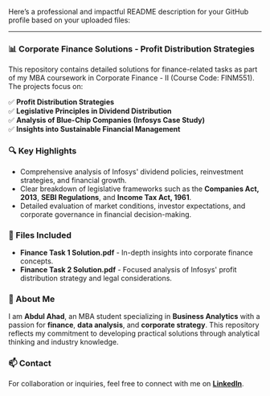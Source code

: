 Here’s a professional and impactful README description for your GitHub profile based on your uploaded files:

---

### 📊 Corporate Finance Solutions - Profit Distribution Strategies
This repository contains detailed solutions for finance-related tasks as part of my MBA coursework in Corporate Finance - II (Course Code: FINM551). The projects focus on:

✅ **Profit Distribution Strategies**  
✅ **Legislative Principles in Dividend Distribution**  
✅ **Analysis of Blue-Chip Companies (Infosys Case Study)**  
✅ **Insights into Sustainable Financial Management**  

### 🔍 Key Highlights
- Comprehensive analysis of Infosys' dividend policies, reinvestment strategies, and financial growth.
- Clear breakdown of legislative frameworks such as the **Companies Act, 2013**, **SEBI Regulations**, and **Income Tax Act, 1961**.
- Detailed evaluation of market conditions, investor expectations, and corporate governance in financial decision-making.

### 📂 Files Included
- **Finance Task 1 Solution.pdf** - In-depth insights into corporate finance concepts.
- **Finance Task 2 Solution.pdf** - Focused analysis of Infosys' profit distribution strategy and legal considerations.

### 🚀 About Me
I am **Abdul Ahad**, an MBA student specializing in **Business Analytics** with a passion for **finance**, **data analysis**, and **corporate strategy**. This repository reflects my commitment to developing practical solutions through analytical thinking and industry knowledge.

### 📫 Contact
For collaboration or inquiries, feel free to connect with me on **[LinkedIn](https://linkedin.com/in/your-profile)**.
